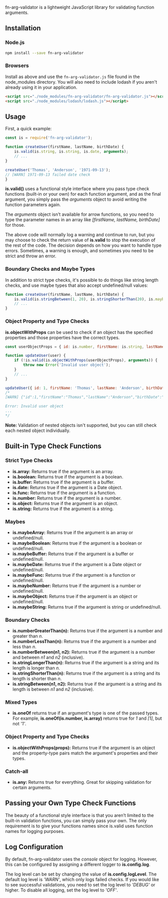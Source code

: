 fn-arg-validator is a lightweight JavaScript library for validating function arguments.

## Installation

### Node.js

```bash
npm install --save fn-arg-validator
```

### Browsers

Install as above and use the `fn-arg-validator.js` file found in the node_modules directory. You will also need to include lodash if you aren't already using it in your application.

```html
<script src="./node_modules/fn-arg-validator/fn-arg-validator.js"></script>
<script src="./node_modules/lodash/lodash.js"></script>
```

## Usage

First, a quick example:

```js
const is = require('fn-arg-validator');

function createUser(firstName, lastName, birthDate) {
    is.valid(is.string, is.string, is.date, arguments);
    // ...
}

createUser('Thomas', 'Anderson', '1971-09-13');
// [WARN] 1971-09-13 failed date check 
}
```

**is.valid()** uses a functional style interface where you pass type check functions (built-in or your own) for each function argument, and as the final argument, you simply pass the *arguments* object to avoid writing the function parameters again. 

The *arguments* object isn't available for arrow functions, so you need to type the parameter names in an array like *[firstName, lastName, birthDate]* for those.

The above code will normally log a warning and continue to run, but you may choose to check the return value of **is.valid** to stop the execution of the rest of the code. The decision depends on how you want to handle type errors. Sometimes, a warning is enough, and sometimes you need to be strict and throw an error.

### Boundary Checks and Maybe Types
In addition to strict type checks, it's possible to do things like string length checks, and use maybe types that also accept undefined/null values:

```js
function createUser(firstName, lastName, birthDate) {
    is.valid(is.stringBetween(1, 20), is.stringShorterThan(20), is.maybeDate, arguments);
    // ...
}
```

### Object Property and Type Checks

**is.objectWithProps** can be used to check if an object has the specified properties and those properties have the correct types.

```js
const userObjectProps = { id: is.number, firstName: is.string, lastName: is.string, birthDate: is.date };

function updateUser(user) {
    if (!is.valid(is.objectWithProps(userObjectProps), arguments)) {
        throw new Error('Invalid user object');
    }
    // ...
}

updateUser({ id: 1, firstName: 'Thomas', lastName: 'Anderson', birthDate: '1971-09-13' });
/*
[WARN] {"id":1,"firstName":"Thomas","lastName":"Anderson","birthDate":"1971-09-13"} failed objectWithProps check

Error: Invalid user object
...
*/
```

**Note:** Validation of nested objects isn't supported, but you can still check each nested object individually.


## Built-in Type Check Functions

### Strict Type Checks

* **is.array:** Returns true if the argument is an array.
* **is.boolean:** Returns true if the argument is a boolean.
* **is.buffer:** Returns true if the argument is a buffer.
* **is.date:** Returns true if the argument is a Date object.
* **is.func:** Returns true if the argument is a function.
* **is.number:** Returns true if the argument is a number.
* **is.object:** Returns true if the argument is an object.
* **is.string:** Returns true if the argument is a string.

### Maybes
* **is.maybeArray:** Returns true if the argument is an array or undefined/null.
* **is.maybeBoolean:** Returns true if the argument is a boolean or undefined/null.
* **is.maybeBuffer:** Returns true if the argument is a buffer or undefined/null.
* **is.maybeDate:** Returns true if the argument is a Date object or undefined/null.
* **is.maybeFunc:** Returns true if the argument is a function or undefined/null.
* **is.maybeNumber:** Returns true if the argument is a number or undefined/null.
* **is.maybeObject:** Returns true if the argument is an object or undefined/null.
* **is.maybeString:** Returns true if the argument is string or undefined/null.

### Boundary Checks
* **is.numberGreaterThan(n):** Returns true if the argument is a number and greater than *n*.
* **is.numberLessThan(n):** Returns true if the argument is a number and less than *n*.
* **is.numberBetween(n1, n2):** Returns true if the argument is a number and between *n1* and *n2* (inclusive).
* **is.stringLongerThan(n):** Returns true if the argument is a string and its length is longer than *n*.
* **is.stringShorterThan(n):** Returns true if the argument is a string and its length is shorter than *n*.
* **is.stringBetween(n1, n2):** Returns true if the argument is a string and its length is between *n1* and *n2* (inclusive).

### Mixed Types
* **is.oneOf** returns true if an argument's type is one of the passed types. For example, **is.oneOf(is.number, is.array)** returns true for *1* and *[1]*, but not *'1'*.

### Object Property and Type Checks
* **is.objectWithProps(props):** Returns true if the argument is an object and the property-type pairs match the argument's properties and their types.

### Catch-all
* **is.any:** Returns true for everything. Great for skipping validation for certain arguments.

## Passing your Own Type Check Functions
The beauty of a functional style interface is that you aren’t limited to the built-in validation functions, you can simply pass your own. The only requirement is to give your functions names since is.valid uses function names for logging purposes.

## Log Configuration
By default, fn-arg-validator uses the *console* object for logging. However, this can be configured by assigning a different logger to **is.config.log**.

The log level can be set by changing the value of **is.config.logLevel**. The default log level is *'WARN'*, which only logs failed checks. If you would like to see successful validations, you need to set the log level to *'DEBUG'* or higher. To disable all logging, set the log level to *'OFF'*.
